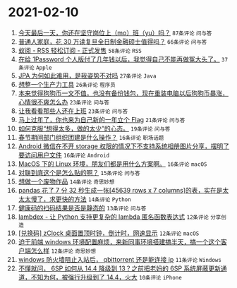 # 2021-02-10

1. [今天最后一天，你还在坚守岗位上（mo）班（yu）吗？](https://www.v2ex.com/t/752755) `87条评论` `问与答`
1. [普通人家庭，花 30 万读复旦全日制金融硕士值得吗？](https://www.v2ex.com/t/752766) `66条评论` `问与答`
1. [蚁阅 - RSS 轻松订阅 - 正式发售](https://www.v2ex.com/t/752795) `58条评论` `RSS`
1. [在给 1Password 个人版付了几年钱以后，我觉得自己不能再做冤大头了。](https://www.v2ex.com/t/752805) `37条评论` `Apple`
1. [JPA 为何如此难用，是我姿势不对吗](https://www.v2ex.com/t/752786) `27条评论` `Java`
1. [想整一个生产力工具](https://www.v2ex.com/t/752785) `26条评论` `程序员`
1. [本来觉得狗狗币一文不值，也没有备份钱包，现在重装电脑以后狗狗币暴涨，心情很不爽怎么办](https://www.v2ex.com/t/752822) `23条评论` `问与答`
1. [让我看看那些人还在上班](https://www.v2ex.com/t/752770) `23条评论` `问与答`
1. [马上过年了，你也来为自己新的一年立个 Flag](https://www.v2ex.com/t/752771) `21条评论` `问与答`
1. [如何克服“想得太多，做的太少”的心态。](https://www.v2ex.com/t/752801) `19条评论` `问与答`
1. [春节期间部门组织团建是什么操作？](https://www.v2ex.com/t/752823) `16条评论` `职场话题`
1. [Android 微信在不开 storage 权限的情况下不支持系统相册图片分享，摆明了要访问用户文件](https://www.v2ex.com/t/752799) `16条评论` `Android`
1. [MacOS 下的 Linux 环境，朋友们都是用什么方案啊。](https://www.v2ex.com/t/752760) `16条评论` `macOS`
1. [对联到底这个是怎么贴的啊？](https://www.v2ex.com/t/752825) `15条评论` `问与答`
1. [想做一个废物作品](https://www.v2ex.com/t/752798) `14条评论` `奇思妙想`
1. [pandas 花了 7 分 32 秒生成一张[45639 rows x 7 columns]的表，实在是太太太慢了，求更快的方法](https://www.v2ex.com/t/752784) `14条评论` `Python`
1. [健康码的扫码结果是否是静态的](https://www.v2ex.com/t/752796) `13条评论` `问与答`
1. [lambdex - 让 Python 支持更复杂的 lambda 匿名函数表达式](https://www.v2ex.com/t/752813) `12条评论` `分享创造`
1. [[兑换码] zClock 桌面置顶时钟，倒计时，网速显示](https://www.v2ex.com/t/752792) `12条评论` `macOS`
1. [迫于前端 windows 环境配置麻烦，来新同事环境搭建搞半天，搞一个这个客户端怎么样](https://www.v2ex.com/t/752768) `12条评论` `奇思妙想`
1. [windows 防火墙阻止入站后， qbittorrent 还是能连接 ip](https://www.v2ex.com/t/752765) `11条评论` `Windows`
1. [不懂就问， 6SP 如何从 14.4 降级到 13？之前把老妈的 6SP 系统屏蔽更新通道，不知为何，被强行升级到了 14.4，火大](https://www.v2ex.com/t/752819) `10条评论` `iPhone`
